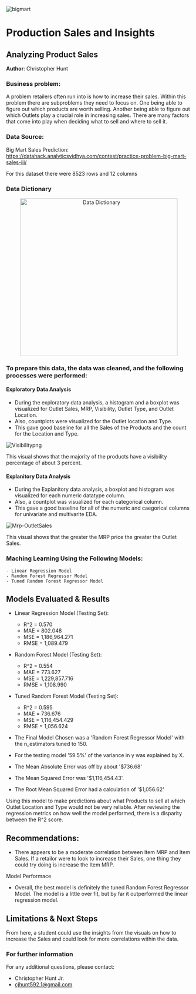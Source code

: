 ![bigmart](https://github.com/chrishunt11/Prediction-of-Product-Sales/assets/123383359/998a2af5-0f2c-4a58-b68e-1dd392901142)


# Production Sales and Insights
## Analyzing Product Sales 

**Author**: Christopher Hunt

### Business problem:

A problem retailers often run into is how to increase their sales. Within this problem there are subproblems they need to focus on. One being able to figure out which products are worth selling. Another being able to figure out which Outlets play a crucial role in increasing sales. There are many factors that come into play when deciding what to sell and where to sell it.

### Data Source:

Big Mart Sales Prediction: https://datahack.analyticsvidhya.com/contest/practice-problem-big-mart-sales-iii/

For this dataset there were 8523 rows and 12 columns

### Data Dictionary
<p align = "center"> 
  <img width="429" alt="Data Dictionary" src="https://github.com/chrishunt11/Prediction-of-Product-Sales/assets/123383359/06c0f6b5-b1be-4a6d-8712-6cff3262a07c">
</p>

### To prepare this data, the data was cleaned, and the following processes were performed:

#### Exploratory Data Analysis

- During the exploratory data analysis, a histogram and a boxplot was visualized for Outlet Sales, MRP, Visibility, Outlet Type, and Outlet Location.
- Also, countplots were visualized for the Outlet location and Type.
- This gave good baseline for all the Sales of the Products and the count for the Location and Type.

![Visibilitypng](https://github.com/chrishunt11/Prediction-of-Product-Sales/assets/123383359/74f27d5c-bcf8-4361-b380-8a585a00707d)

This visual shows that the majority of the products have a visibility percentage of about 3 percent.

#### Explanitory Data Analysis

- During the Explanitory data analysis, a boxplot and histogram was visualized for each numeric datatype column.
- Also, a countplot was visualized for each categorical column.
- This gave a good baseline for all of the numeric and caegorical columns for univariate and multivarite EDA.


![Mrp-OutletSales](https://github.com/chrishunt11/Prediction-of-Product-Sales/assets/123383359/94e0aeef-f97a-4c0e-8ce0-5dd8bee14070)



This visual shows that the greater the MRP price the greater the Outlet Sales.

 ### Maching Learning Using the Following Models:
    - Linear Regression Model
    - Random Forest Regressor Model
    - Tuned Random Forest Regressor Model

## Models Evaluated & Results

- Linear Regression Model (Testing Set):
  - R^2 = 0.570
  - MAE = 802.048
  - MSE = 1,186,964.271
  - RMSE = 1,089.479

- Random Forest Model (Testing Set):
  - R^2 = 0.554
  - MAE = 773.627
  - MSE = 1,229,857.716
  - RMSE = 1,108.990

- Tuned Random Forest Model (Testing Set):
  - R^2 = 0.595
  - MAE = 736.676
  - MSE = 1,116,454.429
  - RMSE = 1,056.624

- The Final Model Chosen was a 'Random Forest Regressor Model' with the n_estimators tuned to 150.
- For the testing model '59.5%' of the variance in y was explained by X.
- The Mean Absolute Error was off by about '$736.68'
- The Mean Squared Error was '$1,116,454.43'.
- The Root Mean Squared Error had a calculation of '$1,056.62'

Using this model to make predictions about what Products to sell at which Outlet Location and Type would not be very reliable. After reviewing the regression metrics on how well the model performed, there is a disparity between the R^2 score.

## Recommendations:

- There appears to be a moderate correlation between Item MRP and Item Sales. If a retailor were to look to increase their Sales, one thing they could try doing is increase the Item MRP.

Model Performace 
- Overall, the best model is definitely the tuned Random Forest Regressor Model. The model is a little over fit, but by far it outperformed the linear regression model.


## Limitations & Next Steps

From here, a student could use the insights from the visuals on how to increase the Sales and could look for more correlations within the data.

### For further information


For any additional questions, please contact:
- Christopher Hunt Jr.
- cjhunt592.1@gmail.com
